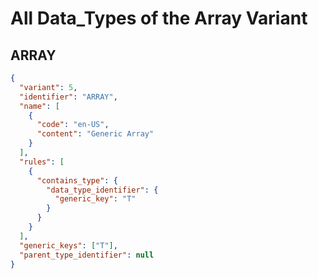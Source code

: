 # All Data_Types of the Array Variant

## ARRAY
```json
{
  "variant": 5,
  "identifier": "ARRAY",
  "name": [
    {
      "code": "en-US",
      "content": "Generic Array"
    }
  ],
  "rules": [
    {
      "contains_type": {
        "data_type_identifier": {
          "generic_key": "T"
        }
      }
    }
  ],
  "generic_keys": ["T"],
  "parent_type_identifier": null
}
```
